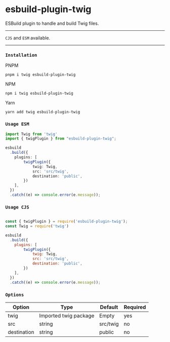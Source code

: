 # esbuild-plugin-twig

ESBuild plugin to handle and build Twig files.

---

`CJS` and `ESM` available.

---

### `Installation`

PNPM

```
pnpm i twig esbuild-plugin-twig
```

NPM

```
npm i twig esbuild-plugin-twig
```

Yarn

```
yarn add twig esbuild-plugin-twig
```

### `Usage ESM`

```TypeScript
import Twig from 'twig'
import { twigPlugin } from "esbuild-plugin-twig";

esbuild
  .build({
    plugins: [
        twigPlugin({
            twig: Twig,
            src: 'src/twig',
            destination: 'public',
        })
    ],
  })
  .catch((e) => console.error(e.message));
```

### `Usage CJS`

```JavaScript

const { twigPlugin } = require('esbuild-plugin-twig');
const Twig = require('twig')

esbuild
  .build({
    plugins: [
        twigPlugin({
            twig: Twig,
            src: 'src/twig',
            destination: 'public',
        })
    ],
  })
  .catch((e) => console.error(e.message));
```


### `Options`

| Option        | Type                  | Default       | Required |
| ------------- | --------------------- | ------------- | -------- |
| twig          | Imported twig package | Empty         | yes      |
| src           | string                | src/twig      | no       |
| destination   | string                | public        | no       |
